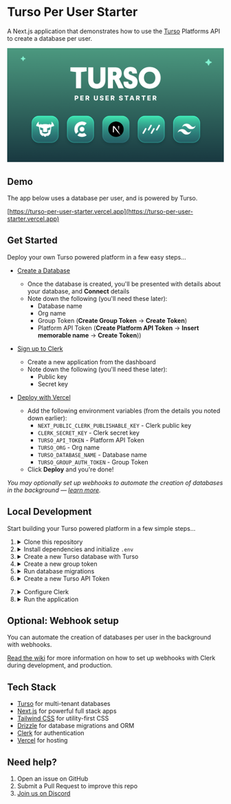 # Turso Per User Starter

A Next.js application that demonstrates how to use the [Turso](https://turso.tech) Platforms API to create a database per user.

![Turso Per User Starter Template](/app/opengraph-image.png)

## Demo

The app below uses a database per user, and is powered by Turso.

[https://turso-per-user-starter.vercel.app](https://turso-per-user-starter.vercel.app)

## Get Started

Deploy your own Turso powered platform in a few easy steps...

- [Create a Database](https://sqlite.new?dump=https%3A%2F%2Fraw.githubusercontent.com%2Fnotrab%2Fturso-per-user-starter%2Fmain%2Fdump.sql)

  - Once the database is created, you'll be presented with details about your database, and **Connect** details
  - Note down the following (you'll need these later):
    - Database name
    - Org name
    - Group Token (**Create Group Token** -> **Create Token**)
    - Platform API Token (**Create Platform API Token** -> **Insert memorable name** -> **Create Token**))

- [Sign up to Clerk](https://clerk.com)
  - Create a new application from the dashboard
  - Note down the following (you'll need these later):
    - Public key
    - Secret key
- [Deploy with Vercel](https://vercel.com/new/clone?repository-url=https%3A%2F%2Fgithub.com%2Fnotrab%2Fturso-per-user-starter&env=NEXT_PUBLIC_CLERK_PUBLISHABLE_KEY,CLERK_SECRET_KEY,TURSO_API_TOKEN,TURSO_ORG,TURSO_DATABASE_NAME,TURSO_GROUP_AUTH_TOKEN&demo-title=Turso%20Per%20User%20Starter&demo-description=Create%20a%20database%20per%20user&demo-image=https://raw.githubusercontent.com/notrab/turso-per-user-starter/28373b4c9c74f814e3749525ee3d53b603176834/app/opengraph-image.png&demo-url=https%3A%2F%2Fturso-per-user-starter.vercel.app)
  - Add the following environment variables (from the details you noted down earlier):
    - `NEXT_PUBLIC_CLERK_PUBLISHABLE_KEY` - Clerk public key
    - `CLERK_SECRET_KEY` - Clerk secret key
    - `TURSO_API_TOKEN` - Platform API Token
    - `TURSO_ORG` - Org name
    - `TURSO_DATABASE_NAME` - Database name
    - `TURSO_GROUP_AUTH_TOKEN` - Group Token
  - Click **Deploy** and you're done!

_You may optionally set up webhooks to automate the creation of databases in the background &mdash; [learn more](https://github.com/notrab/turso-per-user-starter/wiki/Webhooks#using-webhooks-in-production)._

## Local Development

Start building your Turso powered platform in a few simple steps...

1. <details>
   <summary>Clone this repository</summary>

   Begin by cloning this repository to your machine:

   \`\`\`bash
   git clone https://github.com/notrab/turso-per-user-starter.git
   cd turso-per-user-starter
   \`\`\`

   </details>

2. <details>
   <summary>Install dependencies and initialize <code>.env</code></summary>

   Run the following:

   \`\`\`bash
   cp .env.example .env
   npm install
   \`\`\`

   </details>

3. <details>
   <summary>Create a new Turso database with Turso</summary>

   Follow the instructions to install the [Turso CLI](https://docs.turso.tech/cli/installation), and then run the following:

   \`\`\`bash
   turso db create <database-name>
   \`\`\`

   > Alternatively, you can [sign up](https://app.turso.tech) on the web, and create a new database from there.

   Now update `.env` to include your organization, and database name:

   \`\`\`bash
   TURSO_ORG=
   TURSO_DATABASE_NAME=
   \`\`\`

   > The `TURSO_ORG` can be your personal username, or the name of any organization you have with other users.

   </details>

4. <details>
   <summary>Create a new group token</summary>

   Run the following:

   \`\`\`bash
   turso group tokens create <database-name>
   \`\`\`

   Now update `.env` to include the group token:

   \`\`\`bash
   TURSO_GROUP_AUTH_TOKEN=
   \`\`\`

   > If you didn't already have one, a new group will be created for you with the name `default`.

   </details>

5. <details>
   <summary>Run database migrations</summary>

   Run the following:

   \`\`\`bash
   npm run db:migrate
   \`\`\`

   > If you make changes to `db/schema.ts`, make sure to run `npm run db:generate` to create the migrations, and `npm run db:migrate` to apply them.

   </details>

6. <details>
   <summary>Create a new Turso API Token</summary>

   Run the following:

   \`\`\`bash
   turso auth api-tokens mint clerk
   \`\`\`

   Then set the API token in the `.env` file:

   \`\`\`bash
   TURSO_API_TOKEN=
   \`\`\`

  </details>

7. <details>
   <summary>Configure Clerk</summary>

   [Sign up to Clerk](https://clerk.com) and create a new application.

   Add your Clerk public key and secret key to the `.env` file:

   \`\`\`bash
   NEXT_PUBLIC_CLERK_PUBLISHABLE_KEY=
   CLERK_SECRET_KEY=
   \`\`\`

   </details>

8. <details>
   <summary>Run the application</summary>

   Run the following:

   \`\`\`bash
   npm run dev
   \`\`\`

   Now open [http://localhost:3000](http://localhost:3000) with your browser to try out the app!

    </details>

## Optional: Webhook setup

You can automate the creation of databases per user in the background with webhooks.

[Read the wiki](https://github.com/notrab/turso-per-user-starter/wiki/Webhooks#using-webhooks-locally) for more information on how to set up webhooks with Clerk during development, and production.

## Tech Stack

- [Turso](https://turso.tech) for multi-tenant databases
- [Next.js](https://nextjs.org) for powerful full stack apps
- [Tailwind CSS](https://tailwindcss.com) for utility-first CSS
- [Drizzle](https://orm.drizzle.team) for database migrations and ORM
- [Clerk](https://clerk.com) for authentication
- [Vercel](https://vercel.com) for hosting

## Need help?

1. Open an issue on GitHub
2. Submit a Pull Request to improve this repo
3. [Join us on Discord](https://tur.so/discord)
